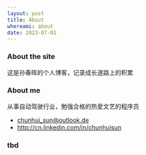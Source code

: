 ```yaml
---
layout: post
title: About
whereami: about
date: 2023-07-01
---
```


### About the site

这是孙春晖的个人博客，记录成长道路上的积累

### About me

从事自动驾驶行业，勉强合格的热爱文艺的程序员

* <i class="fa fa-envelope"></i> [chunhui_sun@outlook.de](mailto:chunhui_sun@outlook.de)
* <i class="fa fa-linkedin"></i> <http://cn.linkedin.com/in/chunhuisun>

### tbd